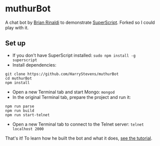 # muthurBot

A chat bot by [Brian Rinaldi](http://developer.telerik.com/author/brianrinaldi/) to demonstrate [SuperScript](https://github.com/superscriptjs/superscript). Forked so I could play with it.

## Set up

- If you don't have SuperScript installed: `sudo npm install -g superscript`
- Install dependencies:
```
git clone https://github.com/HarryStevens/muthurBot
cd muthurBot
npm install
```
- Open a new Terminal tab and start Mongo: `mongod`
- In the original Terminal tab, prepare the project and run it:
```
npm run parse
npm run build
npm run start-telnet
```
- Open a new Terminal tab to connect to the Telnet server: `telnet localhost 2000`

That's it! To learn how he built the bot and what it does, [see the tutorial](http://developer.telerik.com/content-types/tutorials/building-conversational-bot-javascript/).